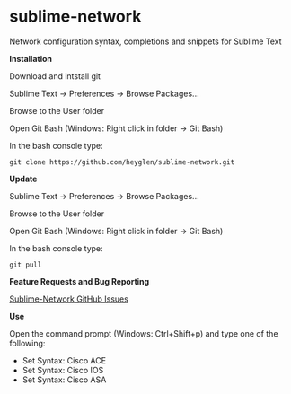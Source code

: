 # sublime-network


Network configuration syntax, completions and snippets for Sublime Text

**Installation**

Download and intstall git

Sublime Text -> Preferences -> Browse Packages...
 
Browse to the User folder

Open Git Bash (Windows: Right click in folder -> Git Bash)

In the bash console type:
```Shell
git clone https://github.com/heyglen/sublime-network.git
```
**Update**

Sublime Text -> Preferences -> Browse Packages...
 
Browse to the User folder

Open Git Bash (Windows: Right click in folder -> Git Bash)

In the bash console type:
```Shell
git pull
```

**Feature Requests and Bug Reporting**

[Sublime-Network GitHub Issues](https://github.com/heyglen/sublime-network/issues)

**Use**

Open the command prompt (Windows: Ctrl+Shift+p) and type one of the following:
 * Set Syntax: Cisco ACE
 * Set Syntax: Cisco IOS
 * Set Syntax: Cisco ASA
